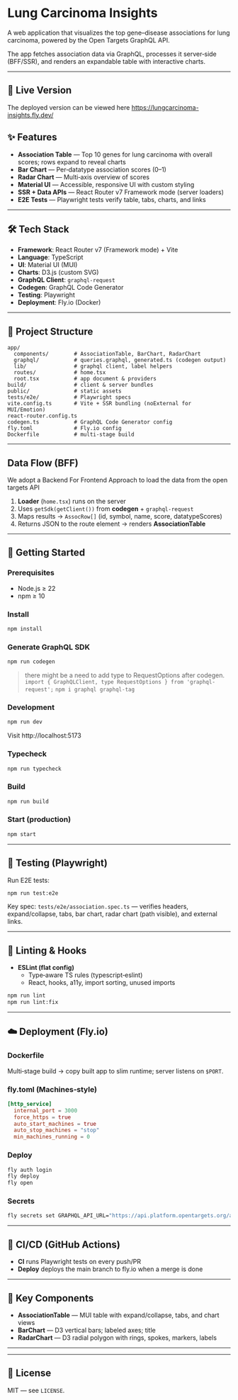 # Lung Carcinoma Insights

A web application that visualizes the top gene–disease associations for lung carcinoma, powered by the Open Targets GraphQL API.

The app fetches association data via GraphQL, processes it server‑side (BFF/SSR), and renders an expandable table with interactive charts.

---
## 🚀 Live Version
The deployed version can be viewed here https://lungcarcinoma-insights.fly.dev/

## ✨ Features

- **Association Table** — Top 10 genes for lung carcinoma with overall scores; rows expand to reveal charts
- **Bar Chart** — Per‑datatype association scores (0–1)
- **Radar Chart** — Multi‑axis overview of scores
- **Material UI** — Accessible, responsive UI with custom styling
- **SSR + Data APIs** — React Router v7 Framework mode (server loaders)
- **E2E Tests** — Playwright tests verify table, tabs, charts, and links

---

## 🛠️ Tech Stack

- **Framework**: React Router v7 (Framework mode) + Vite
- **Language**: TypeScript
- **UI**: Material UI (MUI)
- **Charts**: D3.js (custom SVG)
- **GraphQL Client**: `graphql-request`
- **Codegen**: GraphQL Code Generator
- **Testing**: Playwright
- **Deployment**: Fly.io (Docker)

---

## 📂 Project Structure

```
app/
  components/        # AssociationTable, BarChart, RadarChart
  graphql/           # queries.graphql, generated.ts (codegen output)
  lib/               # graphql client, label helpers
  routes/            # home.tsx
  root.tsx           # app document & providers
build/               # client & server bundles
public/              # static assets
tests/e2e/           # Playwright specs
vite.config.ts       # Vite + SSR bundling (noExternal for MUI/Emotion)
react-router.config.ts
codegen.ts           # GraphQL Code Generator config
fly.toml             # Fly.io config
Dockerfile           # multi-stage build
```

---

## Data Flow (BFF)
We adopt a Backend For Frontend Approach to load the data from the open targets API
1. **Loader** (`home.tsx`) runs on the server
2. Uses `getSdk(getClient())` from **codegen** + `graphql-request`
3. Maps results → `AssocRow[]` (id, symbol, name, score, datatypeScores)
4. Returns JSON to the route element → renders **AssociationTable**

---

## 🚀 Getting Started

### Prerequisites

- Node.js ≥ 22
- npm ≥ 10

### Install

```bash
npm install
```

### Generate GraphQL SDK

```bash
npm run codegen
```

> there might be a need to add type to RequestOptions after codegen.
`import { GraphQLClient, type RequestOptions } from 'graphql-request';`
> `npm i graphql graphql-tag`

### Development

```bash
npm run dev
```

Visit http://localhost:5173

### Typecheck

```bash
npm run typecheck
```

### Build

```bash
npm run build
```

### Start (production)

```bash
npm start
```

---

## 🧪 Testing (Playwright)

Run E2E tests:

```bash
npm run test:e2e
```

Key spec: `tests/e2e/association.spec.ts` — verifies headers, expand/collapse, tabs, bar chart, radar chart (path visible), and external links.

---

## 🔧 Linting & Hooks

- **ESLint (flat config)**
  - Type‑aware TS rules (typescript‑eslint)
  - React, hooks, a11y, import sorting, unused imports

```bash
npm run lint
npm run lint:fix
```

---

## ☁️ Deployment (Fly.io)

### Dockerfile

Multi‑stage build → copy built app to slim runtime; server listens on `$PORT`.

### fly.toml (Machines‑style)

```toml
[http_service]
  internal_port = 3000
  force_https = true
  auto_start_machines = true
  auto_stop_machines = "stop"
  min_machines_running = 0
```

### Deploy

```bash
fly auth login
fly deploy
fly open
```


### Secrets

```bash
fly secrets set GRAPHQL_API_URL="https://api.platform.opentargets.org/api/v4/graphql"
```

---

## 🔁 CI/CD (GitHub Actions)

- **CI** runs Playwright tests on every push/PR
- **Deploy** deploys the main branch to fly.io when a merge is done

---

## 🧩 Key Components

- **AssociationTable** — MUI table with expand/collapse, tabs, and chart views
- **BarChart** — D3 vertical bars; labeled axes; title
- **RadarChart** — D3 radial polygon with rings, spokes, markers, labels

---

---

## 📜 License

MIT — see `LICENSE`.

